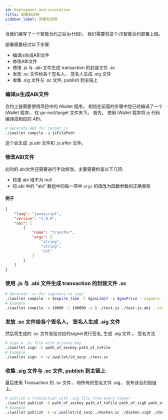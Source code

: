 ```yaml
---
id: Deployment-and-invocation
title: 部署和调用
sidebar_label: 部署和调用
---
```


当我们编写了一个智能合约之后(js代码)， 我们需要将这个JS智能合约部署上链。

部署需要经过以下步骤:

- 编译js生成ABI文件
- 修改ABI文件
- 使用 .js 与 .abi 文件生成 transaction 的封装文件 .sc
- 发放 .sc 文件给各个签名人， 签名人生成 .sig 文件
- 收集 .sig 文件与 .sc 文件, publish 到主链上

### 编译js生成ABI文件
合约上链需要使用项目中的 iWallet 程序。 相信在前面的步骤中您已经编译了一个 iWallet 程序， 在 go-iost/target 文件夹下。
首先， 使用 iWallet 程序将 js 代码编译成相应的 ABI。

```bash
# Generate ABI for target js
./iwallet compile -g jsFilePath
```

这个会生成 .js.abi 文件和 .js.after 文件。
### 修改ABI文件
此时的.abi文件还需要进行手动修改。主要需要检查以下几项:

- 检查 abi 域不为 null
- 将.abi 中的 "abi" 数组中的每一项中 ```args``` 的值改为函数参数的正确类型

#### 例子
```json
{
    "lang": "javascript",
    "version": "1.0.0",
    "abi": [
        {
            "name": "transfer",
            "args": [
                "string",
                "string",
                "int"
            ]
        }
    ]
}
```

### 使用 .js 与 .abi 文件生成 transaction 的封装文件 .sc

```bash
# Generate .sc for signsers to sign
./iwallet compile -e $expire_time -l $gasLimit -p $gasPrice --signers "ID0, ID1..."
# Example
./iwallet compile -e 10000 -l 100000 -p 1 ./test.js ./test.js.abi --signers "ID"
```
### 发放 .sc 文件给各个签名人， 签名人生成 .sig 文件
然后将生成的 .sc 文件发给对应的signer进行签名, 生成 .sig 文件 。
签名方法

```bash
# sign a .sc file with private key
./iwallet sign -k path_of_seckey path_of_txFile
# Example
./iwallet sign -k ~/.iwallet/id_secp ./test.sc
```
### 收集 .sig 文件与 .sc 文件, publish 到主链上
最后使用 Transaction 的 .sc 文件， 和所有的签名文件 .sig， 发布该合约到链上。

```bash
# publish a transaction with .sig file from every signer
./iwallet publish -k path_of_seckey path_of_txFile path_of_sig0 path_of_sig1 ...
# Example
./iwallet publish -k ~/.iwallet/id_secp ./dashen.sc ./dashen.sig0 ./dashen.sig1
```
